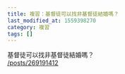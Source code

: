 ```yaml
---
title: 複習：基督徒可以找非基督徒結婚嗎？
last_modified_at: 1559398270
category: 複習
tags: []
---
```


<p>基督徒可以找非基督徒結婚嗎？<br>
<a href="/posts/269191412" target="_blank">/posts/269191412</a></p>

<p>&nbsp;</p>

